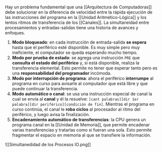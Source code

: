 
Hay un problema fundamental que una [[Arquitectura de Computadoras]] debe solucionar en la diferencia de velocidad entre la rápida ejecución de las instrucciones del programa en la [[Unidad Aritmético-Lógica]] y los lentos ritmos de transferencia de los [[Canales]]. La simultaneidad entre procesamientos y entradas-salidas tiene una historia de avances y enfoques.

1. **Modo bloqueado**: en cada instrucción de entrada-salida **se espera** hasta que el periférico esté disponible. Es muy simple pero muy ineficiente, el computador se queda esperando mucho tiempo.
2. **Modo por prueba de estado**: se agrega una instrucción `PRE` que **consulta el estado del periférico** y, si está disponible, realiza la transferencia elemental. Esto permite no tener que esperar tanto pero es una **responsabilidad del programador** incómoda.
3. **Modo por interrupción de programa**: ahora el periférico **interrumpe** al programa en curso para avisarle al computador que está libre y que puede continuar la transferencia.
4. **Modo automático o canal**: se usa una instrucción especial de canal la cual se envía al **canal** y él la resuelve: `[cant palabras][dir 1er palabra][dir periférico][condición de fin]`. Mientras el programa en curso continúa, el canal le **roba ciclos** al procesador al ritmo del periférico, y luego avisa la finalización.
5. **Encadenamiento automático de transferencias**: la CPU genera un programa canal en la [[Unidad de Memoria]], que permite encadenar varias transferencias y tratarlas como si fueran una sola. Esto permite fragmentar el espacio en memoria al que se transfiere la información.

![[Simultanedidad de los Procesos IO.png]]
